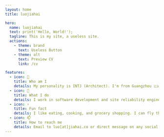 ```yaml
---
layout: home
title: luojiahai

hero:
  name: luojiahai
  text: print('Hello, World!');
  tagline: This is my site, a useless site.
  actions:
    - theme: brand
      text: Useless Button
    - theme: alt
      text: Preview CV
      link: /cv

features:
  - icon: 🤔
    title: Who am I
    details: My personality is INTJ (Architect). I'm from Guangzhou 🇨🇳 and currently based in Melbourne 🇦🇺.
  - icon: 🔭
    title: What I do
    details: I work in software development and site reliability engineering. I'm currently working hard for a living.
  - icon: ⚡
    title: Fun fact
    details: I like eating, cooking, and grocery shopping. I can fly the A320 in Microsoft Flight Simulator.
  - icon: 📫
    title: How to reach me
    details: Email to luo[at]jiahai.co or direct message on any social sites.
---
```

